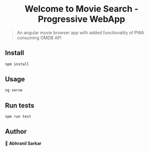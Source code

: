 <h1 align="center">Welcome to Movie Search - Progressive WebApp </h1>

> An angular movie browser app with added functionality of PWA consuming OMDB API

## Install

```sh
npm install
```

## Usage

```sh
ng serve
```

## Run tests

```sh
npm run test
```

## Author

👤 **Abhranil Sarkar**

